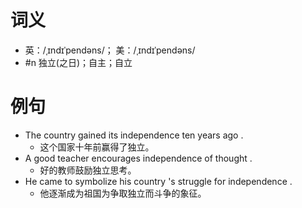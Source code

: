 # 词义
- 英：/ˌɪndɪˈpendəns/； 美：/ˌɪndɪˈpendəns/
- #n 独立(之日)；自主；自立
# 例句
- The country gained its independence ten years ago .
	- 这个国家十年前赢得了独立。
- A good teacher encourages independence of thought .
	- 好的教师鼓励独立思考。
- He came to symbolize his country 's struggle for independence .
	- 他逐渐成为祖国为争取独立而斗争的象征。
